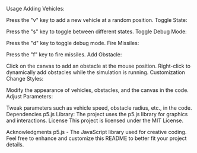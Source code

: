 Usage
Adding Vehicles:

Press the "v" key to add a new vehicle at a random position.
Toggle State:

Press the "s" key to toggle between different states.
Toggle Debug Mode:

Press the "d" key to toggle debug mode.
Fire Missiles:

Press the "f" key to fire missiles.
Add Obstacle:

Click on the canvas to add an obstacle at the mouse position.
Right-click to dynamically add obstacles while the simulation is running.
Customization
Change Styles:

Modify the appearance of vehicles, obstacles, and the canvas in the code.
Adjust Parameters:

Tweak parameters such as vehicle speed, obstacle radius, etc., in the code.
Dependencies
p5.js Library:
The project uses the p5.js library for graphics and interactions.
License
This project is licensed under the MIT License.

Acknowledgments
p5.js - The JavaScript library used for creative coding.
Feel free to enhance and customize this README to better fit your project details.